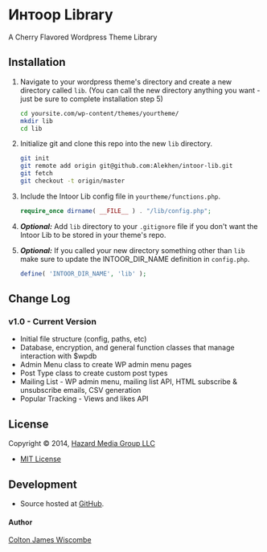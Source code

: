 Интоор Library
==============
A Cherry Flavored Wordpress Theme Library


Installation
------------
1. Navigate to your wordpress theme's directory and create a new directory called `lib`.  (You can call the new directory anything you want - just be sure to complete installation step 5)

	```bash
	cd yoursite.com/wp-content/themes/yourtheme/
	mkdir lib
	cd lib
	```

2. Initialize git and clone this repo into the new `lib` directory.

	```bash
	git init
	git remote add origin git@github.com:Alekhen/intoor-lib.git
	git fetch
	git checkout -t origin/master
	```

3. Include the Intoor Lib config file in `yourtheme/functions.php`.

	```php
	require_once dirname( __FILE__ ) . "/lib/config.php";
	```

4. **_Optional:_** Add `lib` directory to your `.gitignore` file if you don't want the Intoor Lib to be stored in your theme's repo.

5. **_Optional:_** If you called your new directory something other than `lib` make sure to update the INTOOR_DIR_NAME definition in `config.php`.

	```php
	define( 'INTOOR_DIR_NAME', 'lib' );
	```


Change Log
----------
### v1.0 - Current Version
* Initial file structure (config, paths, etc)
* Database, encryption, and general function classes that manage interaction with $wpdb
* Admin Menu class to create WP admin menu pages
* Post Type class to create custom post types
* Mailing List - WP admin menu, mailing list API, HTML subscribe & unsubscribe emails, CSV generation
* Popular Tracking - Views and likes API


License
-------
Copyright © 2014, [Hazard Media Group LLC](http://hazardmediagroup.com)

* [MIT License](https://github.com/Alekhen/intoor/blob/master/LICENSE)


Development
-----------
* Source hosted at [GitHub](https://github.com/Alekhen/intoor).

#### Author
[Colton James Wiscombe](http://coltonjameswiscombe.com)
